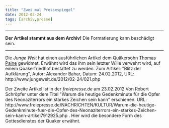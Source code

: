 ```yaml
---
title: "Zwei mal Pressespiegel"
date: 2012-02-24
tags: [archiv,presse]
---
```

<hr><b>Der Artikel stammt aus dem Archiv!</b> Die Formatierung kann beschädigt sein.<hr>

<p>Die <i>Junge Welt</i> hat einen ausführlichen Artikel dem Quäkersohn <a href="http://de.wikipedia.org/wiki/Thomas_Paine">Thomas Paine</a> gewidmet. Erwähnt wird das ihm sein letzter Wille verwehrt wird, auf einem Quakerfriedhof bestattet zu werden. Zum Artikel: "Blitz der Aufklärung", Autor: Alexander Bahar, Datum: 24.02.2012, URL: http://www.jungewelt.de/2012/02-24/021.php </p>

<p>Der Zweite Artikel ist in der <i>freiepresse.de</i> am 23.02.2012 Von Robert Schröpfer  unter dem Titel "Warum die heutige Gedenkminute für die Opfer des Neonaziterrors ein starkes Zeichen sein kann" erschienen. URL: http://www.freiepresse.de/NACHRICHTEN/KULTUR/Warum-die-heutige-Gedenkminute-fuer-die-Opfer-des-Neonaziterrors-ein-starkes-Zeichen-sein-kann-artikel7912925.php . Hier wird die besondere Form des Gottesdienstes der Quaker erwähnt.
